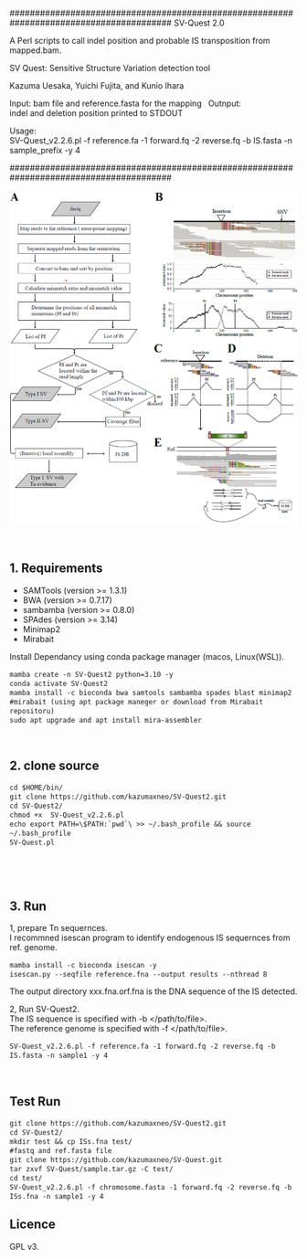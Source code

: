 ######################################################################################## 
SV-Quest 2.0

A Perl scripts to call indel position and probable IS transposition from mapped.bam.   

SV Quest: Sensitive Structure Variation detection tool

Kazuma Uesaka, Yuichi Fujita, and Kunio Ihara  



Input: 
  bam file and reference.fasta for the mapping   
Outnput:	
  indel and deletion position printed to STDOUT  

Usage:  
  SV-Quest_v2.2.6.pl -f reference.fa -1 forward.fq -2 reverse.fq -b IS.fasta -n sample_prefix -y 4

########################################################################################


<p align="center"><img src="Figure1.png" alt="workflow" width="800"></p>


    
## 1. Requirements  
- SAMTools  (version >= 1.3.1)  
- BWA (version >= 0.7.17)  
- sambamba  (version >= 0.8.0)
- SPAdes  (version >= 3.14)
- Minimap2
- Mirabait  



Install Dependancy using conda package manager (macos, Linux(WSL)).  

```
mamba create -n SV-Quest2 python=3.10 -y
conda activate SV-Quest2
mamba install -c bioconda bwa samtools sambamba spades blast minimap2
#mirabait (using apt package maneger or download from Mirabait repositoru)
sudo apt upgrade and apt install mira-assembler
```
    


## 2. clone source
```
cd $HOME/bin/ 
git clone https://github.com/kazumaxneo/SV-Quest2.git
cd SV-Quest2/
chmod +x  SV-Quest_v2.2.6.pl
echo export PATH=\$PATH:`pwd`\ >> ~/.bash_profile && source ~/.bash_profile
SV-Quest.pl
```
  

  
## 3. Run  
1, prepare Tn sequernces.  
I recommned isescan program to identify endogenous IS sequernces from ref. genome. 
```
mamba install -c bioconda isescan -y
isescan.py --seqfile reference.fna --output results --nthread 8
```
The output directory xxx.fna.orf.fna is the DNA sequence of the IS detected.  

2, Run SV-Quest2.  
The IS sequence is specified with -b </path/to/file>.  
The reference genome is specified with -f </path/to/file>. 
```
SV-Quest_v2.2.6.pl -f reference.fa -1 forward.fq -2 reverse.fq -b IS.fasta -n sample1 -y 4
```
  


 
## Test Run 
```
git clone https://github.com/kazumaxneo/SV-Quest2.git
cd SV-Quest2/
mkdir test && cp ISs.fna test/
#fastq and ref.fasta file
git clone https://github.com/kazumaxneo/SV-Quest.git
tar zxvf SV-Quest/sample.tar.gz -C test/
cd test/
SV-Quest_v2.2.6.pl -f chromosome.fasta -1 forward.fq -2 reverse.fq -b ISs.fna -n sample1 -y 4
```

## Licence ##

GPL v3.


